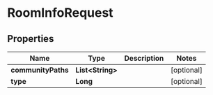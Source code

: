 
# RoomInfoRequest

## Properties
Name | Type | Description | Notes
------------ | ------------- | ------------- | -------------
**communityPaths** | **List&lt;String&gt;** |  |  [optional]
**type** | **Long** |  |  [optional]



